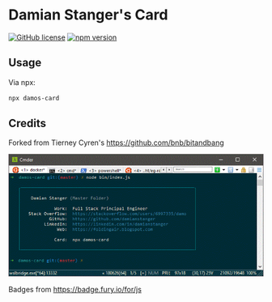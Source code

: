 # Damian Stanger's Card

[![GitHub license](https://img.shields.io/badge/license-MIT-blue.svg)](https://github.com/damianstanger/damos-card/blob/master/LICENSE) [![npm version](https://badge.fury.io/js/%40damos-card%2Fcard.svg)](https://www.npmjs.com/package/damos-card)

## Usage

Via npx:

```bash
npx damos-card
```

## Credits

Forked from Tierney Cyren's https://github.com/bnb/bitandbang

![Card](https://raw.githubusercontent.com/DamianStanger/damos-card/master/card.gif)

Badges from <https://badge.fury.io/for/js>
